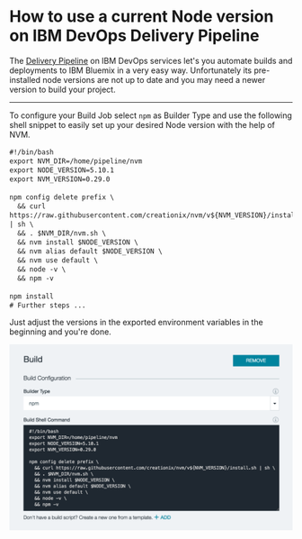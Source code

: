 # How to use a current Node version on IBM DevOps Delivery Pipeline

The [Delivery Pipeline](https://console.ng.bluemix.net/catalog/delivery-pipeline/) on IBM DevOps services let's you automate builds and deployments to IBM Bluemix in a very easy way. Unfortunately its pre-installed node versions are not up to date and you may need a newer version to build your project.

---

To configure your Build Job select `npm` as Builder Type and use the following shell snippet to easily set up your desired Node version with the help of NVM.

```shell
#!/bin/bash
export NVM_DIR=/home/pipeline/nvm
export NODE_VERSION=5.10.1
export NVM_VERSION=0.29.0

npm config delete prefix \
  && curl https://raw.githubusercontent.com/creationix/nvm/v${NVM_VERSION}/install.sh | sh \
  && . $NVM_DIR/nvm.sh \
  && nvm install $NODE_VERSION \
  && nvm alias default $NODE_VERSION \
  && nvm use default \
  && node -v \
  && npm -v

npm install
# Further steps ...
```

Just adjust the versions in the exported environment variables in the beginning and you're done.

![Build Job configuration](https://raw.githubusercontent.com/cokeSchlumpf/rethink-it/master/images/2016-06-02_DeliveryPipeline.png)
